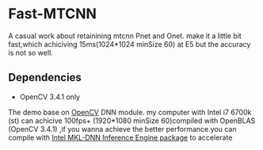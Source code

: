 # Fast-MTCNN

A casual work about retainining mtcnn Pnet and Onet. make it a little bit fast,which achiciving 15ms(1024*1024 minSize 60) at E5 but the accuracy is not so well.

## Dependencies

+ OpenCV 3.4.1 only

The demo base on [OpenCV](https://github.com/opencv/opencv) DNN module. my computer with Intel i7 6700k (st) can achicive 100fps+ (1920*1080 minSize 60)compiled with OpenBLAS (OpenCV 3.4.1) ,if you wanna achieve the better performance.you can compile with [Intel MKL-DNN Inference Engine package](https://github.com/opencv/opencv/wiki/Intel%27s-Deep-Learning-Inference-Engine-backend) to accelerate

  ​
